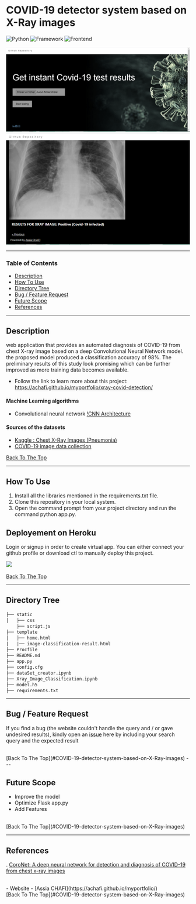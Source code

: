 # COVID-19 detector system based on X-Ray images

![Python](https://img.shields.io/badge/Python-3.8-blueviolet)
![Framework](https://img.shields.io/badge/Framework-Flask-red)
![Frontend](https://img.shields.io/badge/Frontend-HTML/CSS/Bootstrap/JS/Jquery-green)

![image info](home_capture.PNG)
![image info](test_result_capture.PNG)

---

### Table of Contents

- [Description](#Description)
- [How To Use](#how-to-use)
- [Directory Tree](#Directory-Tree)
- [Bug / Feature Request](#Bug-Feature-Request)
- [Future Scope](#Future-Scope)
- [References](#references)
---

## Description

web application that provides an automated diagnosis of COVID-19 from chest X-ray image based on a deep Convolutional Neural Network model. 
the proposed model produced a classification accuracy of 98%. The preliminary results of this study look promising which can be further improved as more training data becomes available.
<br>
- Follow the link to learn more about this project: https://achafi.github.io/myportfolio/xray-covid-detection/

#### Machine Learning algorithms
- Convolutional neural network
[!CNN Architecture](cnn_archtecture.png)

#### Sources of the datasets
- [Kaggle : Chest X-Ray Images (Pneumonia) ](https://www.kaggle.com/paultimothymooney/chest-xray-pneumonia?)
- [COVID-19 image data collection](https://github.com/ieee8023/covid-chestxray-dataset)

[Back To The Top](#COVID-19-detector-system-based-on-X-Ray-images)

---

## How To Use

1. Install all the libraries mentioned in the requirements.txt file.
2. Clone this repository in your local system.
4. Open the command prompt from your project directory and run the command python app.py.

## Deployement on Heroku

Login or signup in order to create virtual app. You can either connect your github profile or download ctl to manually deploy this project.

[![](https://i.imgur.com/dKmlpqX.png)](https://heroku.com)

[Back To The Top](#COVID-19-detector-system-based-on-X-Ray-images)

---
## Directory Tree 
```
├── static 
│   ├── css
    ├── script.js
├── template
│   ├── home.html
|   |── image-classification-result.html
├── Procfile
├── README.md
├── app.py
├── config.cfg
├── dataSet_creator.ipynb
├── Xray_Image_Classification.ipynb
├── model.h5
├── requirements.txt
```
---
## Bug / Feature Request

If you find a bug (the website couldn't handle the query and / or gave undesired results), kindly open an [issue](https://github.com/achafi/Covid19Detector/issues) here by including your search query and the expected result

<br>
[Back To The Top](#COVID-19-detector-system-based-on-X-Ray-images)
---

## Future Scope

* Improve the model
* Optimize Flask app.py
* Add Features

<br>
[Back To The Top](#COVID-19-detector-system-based-on-X-Ray-images)

---

## References
. [CoroNet: A deep neural network for detection and diagnosis of COVID-19 from chest x-ray images](https://www.ncbi.nlm.nih.gov/pmc/articles/PMC7274128/)

<br>
- Website - [Assia CHAFI](https://achafi.github.io/myportfolio/)
<br>
[Back To The Top](#COVID-19-detector-system-based-on-X-Ray-images)
